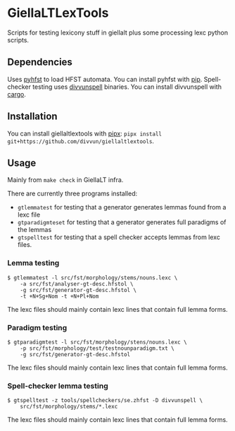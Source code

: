 # GiellaLTLexTools

Scripts for testing lexicony stuff in giellalt plus some processing lexc python
scripts.

## Dependencies

Uses [pyhfst]() to load HFST automata. You can install pyhfst with [pip]().
Spell-checker testing uses
[divvunspell](https://github.com/divvun/divvunspell) binaries. You can install
divvunspell with [cargo]().

## Installation

You can install giellaltlextools with [pipx](): `pipx install
git+https://github.com/divvun/giellaltlextools`.

## Usage

Mainly from `make check` in GiellaLT infra.

There are currently three programs installed:

- `gtlemmatest` for testing that a generator generates lemmas found from a lexc
  file
- `gtparadigmteset` for testing that a generator generates full paradigms of the
  lemmas
- `gtspelltest` for testing that a spell checker accepts lemmas from lexc files.


### Lemma testing

```console
$ gtlemmatest -l src/fst/morphology/stems/nouns.lexc \
    -a src/fst/analyser-gt-desc.hfstol \
    -g src/fst/generator-gt-desc.hfstol \
    -t +N+Sg+Nom -t +N+Pl+Nom
```

The lexc files should mainly contain lexc lines that contain full lemma forms.

### Paradigm testing

```console
$ gtparadigmtest -l src/fst/morphology/stens/nouns.lexc \
    -p src/fst/morphology/test/testnounparadigm.txt \
    -g src/fst/generator-gt-desc.hfstol
```

The lexc files should mainly contain lexc lines that contain full lemma forms.

### Spell-checker lemma testing

```console
$ gtspelltest -z tools/spellcheckers/se.zhfst -D divvunspell \
    src/fst/morphology/stems/*.lexc
```

The lexc files should mainly contain lexc lines that contain full lemma forms.
